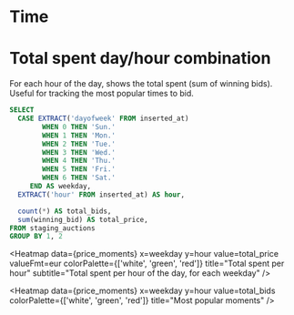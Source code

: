 # Time
 
# Total spent day/hour combination

For each hour of the day, shows the total spent (sum of winning bids). Useful for tracking the most popular times to bid.

```sql price_moments
SELECT
  CASE EXTRACT('dayofweek' FROM inserted_at)
        WHEN 0 THEN 'Sun.'
        WHEN 1 THEN 'Mon.'
        WHEN 2 THEN 'Tue.'
        WHEN 3 THEN 'Wed.'
        WHEN 4 THEN 'Thu.'
        WHEN 5 THEN 'Fri.'
        WHEN 6 THEN 'Sat.'
     END AS weekday,
  EXTRACT('hour' FROM inserted_at) AS hour,

  count(*) AS total_bids,
  sum(winning_bid) AS total_price,
FROM staging_auctions
GROUP BY 1, 2
```

<Heatmap 
    data={price_moments} 
    x=weekday 
    y=hour 
    value=total_price 
    valueFmt=eur 
    colorPalette={['white', 'green', 'red']}
    title="Total spent per hour"
    subtitle="Total spent per hour of the day, for each weekday"
/>

<Heatmap 
    data={price_moments} 
    x=weekday 
    y=hour 
    value=total_bids 
    colorPalette={['white', 'green', 'red']}
    title="Most popular moments"
/>
